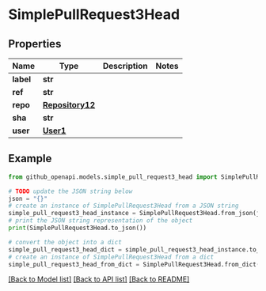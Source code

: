 # SimplePullRequest3Head


## Properties

Name | Type | Description | Notes
------------ | ------------- | ------------- | -------------
**label** | **str** |  | 
**ref** | **str** |  | 
**repo** | [**Repository12**](Repository12.md) |  | 
**sha** | **str** |  | 
**user** | [**User1**](User1.md) |  | 

## Example

```python
from github_openapi.models.simple_pull_request3_head import SimplePullRequest3Head

# TODO update the JSON string below
json = "{}"
# create an instance of SimplePullRequest3Head from a JSON string
simple_pull_request3_head_instance = SimplePullRequest3Head.from_json(json)
# print the JSON string representation of the object
print(SimplePullRequest3Head.to_json())

# convert the object into a dict
simple_pull_request3_head_dict = simple_pull_request3_head_instance.to_dict()
# create an instance of SimplePullRequest3Head from a dict
simple_pull_request3_head_from_dict = SimplePullRequest3Head.from_dict(simple_pull_request3_head_dict)
```
[[Back to Model list]](../README.md#documentation-for-models) [[Back to API list]](../README.md#documentation-for-api-endpoints) [[Back to README]](../README.md)


